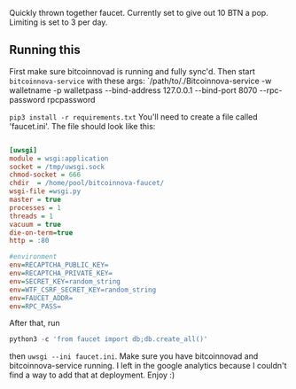 Quickly thrown together faucet. Currently set to give out 10 BTN a pop. Limiting is set to 3 per day.

## Running this
First make sure bitcoinnovad is running and fully sync'd.
Then start `bitcoinnova-service` with these args:
`/path/to/./Bitcoinnova-service -w walletname -p walletpass --bind-address 127.0.0.1 --bind-port 8070 --rpc-password rpcpassword


`pip3 install -r requirements.txt`
You'll need to create a file called 'faucet.ini'.
The file should look like this:
```ini

[uwsgi]
module = wsgi:application
socket = /tmp/uwsgi.sock
chmod-socket = 666
chdir  = /home/pool/bitcoinnova-faucet/
wsgi-file =wsgi.py
master = true
processes = 1
threads = 1
vacuum = true
die-on-term=true
http = :80

#environment
env=RECAPTCHA_PUBLIC_KEY=
env=RECAPTCHA_PRIVATE_KEY=
env=SECRET_KEY=random_string
env=WTF_CSRF_SECRET_KEY=random_string
env=FAUCET_ADDR=
env=RPC_PASS=

```

After that, run
```python
python3 -c 'from faucet import db;db.create_all()'
```
then `uwsgi --ini faucet.ini`. Make sure you have bitcoinnovad and bitcoinnova-service running.
I left in the google analytics because I couldn't find a way to add that at deployment. Enjoy :)
